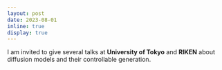 ```yaml
---
layout: post
date: 2023-08-01
inline: true
display: true
---
```


I am invited to give several talks at **University of Tokyo** and **RIKEN** about diffusion models and their controllable generation.
